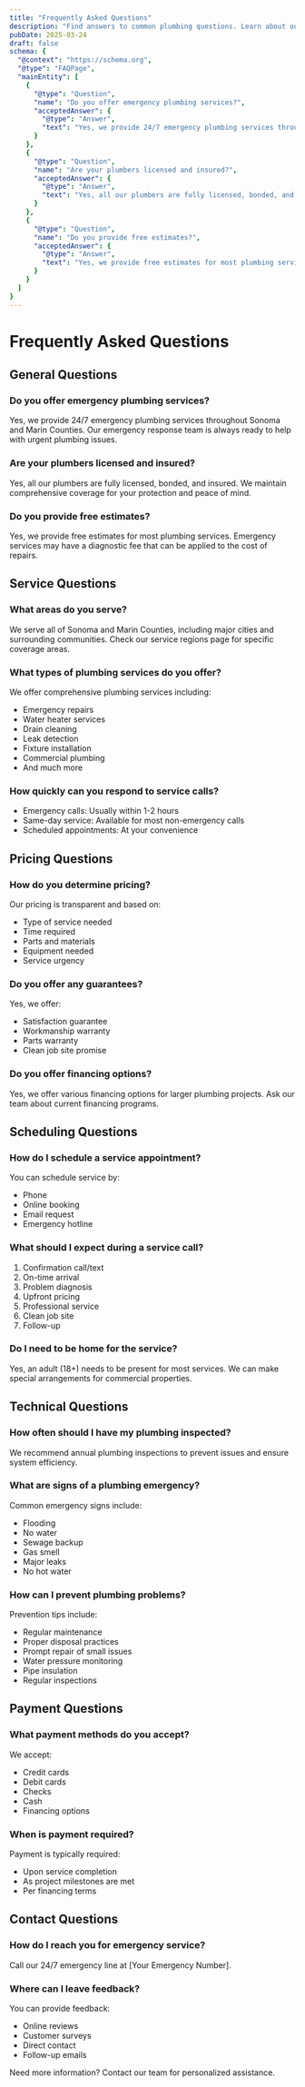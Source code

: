 ```yaml
---
title: "Frequently Asked Questions"
description: "Find answers to common plumbing questions. Learn about our services, pricing, and policies at GoFlow Plumbing."
pubDate: 2025-03-24
draft: false
schema: {
  "@context": "https://schema.org",
  "@type": "FAQPage",
  "mainEntity": [
    {
      "@type": "Question",
      "name": "Do you offer emergency plumbing services?",
      "acceptedAnswer": {
        "@type": "Answer",
        "text": "Yes, we provide 24/7 emergency plumbing services throughout Sonoma and Marin Counties."
      }
    },
    {
      "@type": "Question",
      "name": "Are your plumbers licensed and insured?",
      "acceptedAnswer": {
        "@type": "Answer",
        "text": "Yes, all our plumbers are fully licensed, bonded, and insured for your protection."
      }
    },
    {
      "@type": "Question",
      "name": "Do you provide free estimates?",
      "acceptedAnswer": {
        "@type": "Answer",
        "text": "Yes, we provide free estimates for most plumbing services. Emergency services may have a diagnostic fee."
      }
    }
  ]
}
---
```


# Frequently Asked Questions

## General Questions

### Do you offer emergency plumbing services?
Yes, we provide 24/7 emergency plumbing services throughout Sonoma and Marin Counties. Our emergency response team is always ready to help with urgent plumbing issues.

### Are your plumbers licensed and insured?
Yes, all our plumbers are fully licensed, bonded, and insured. We maintain comprehensive coverage for your protection and peace of mind.

### Do you provide free estimates?
Yes, we provide free estimates for most plumbing services. Emergency services may have a diagnostic fee that can be applied to the cost of repairs.

## Service Questions

### What areas do you serve?
We serve all of Sonoma and Marin Counties, including major cities and surrounding communities. Check our service regions page for specific coverage areas.

### What types of plumbing services do you offer?
We offer comprehensive plumbing services including:
- Emergency repairs
- Water heater services
- Drain cleaning
- Leak detection
- Fixture installation
- Commercial plumbing
- And much more

### How quickly can you respond to service calls?
- Emergency calls: Usually within 1-2 hours
- Same-day service: Available for most non-emergency calls
- Scheduled appointments: At your convenience

## Pricing Questions

### How do you determine pricing?
Our pricing is transparent and based on:
- Type of service needed
- Time required
- Parts and materials
- Equipment needed
- Service urgency

### Do you offer any guarantees?
Yes, we offer:
- Satisfaction guarantee
- Workmanship warranty
- Parts warranty
- Clean job site promise

### Do you offer financing options?
Yes, we offer various financing options for larger plumbing projects. Ask our team about current financing programs.

## Scheduling Questions

### How do I schedule a service appointment?
You can schedule service by:
- Phone
- Online booking
- Email request
- Emergency hotline

### What should I expect during a service call?
1. Confirmation call/text
2. On-time arrival
3. Problem diagnosis
4. Upfront pricing
5. Professional service
6. Clean job site
7. Follow-up

### Do I need to be home for the service?
Yes, an adult (18+) needs to be present for most services. We can make special arrangements for commercial properties.

## Technical Questions

### How often should I have my plumbing inspected?
We recommend annual plumbing inspections to prevent issues and ensure system efficiency.

### What are signs of a plumbing emergency?
Common emergency signs include:
- Flooding
- No water
- Sewage backup
- Gas smell
- Major leaks
- No hot water

### How can I prevent plumbing problems?
Prevention tips include:
- Regular maintenance
- Proper disposal practices
- Prompt repair of small issues
- Water pressure monitoring
- Pipe insulation
- Regular inspections

## Payment Questions

### What payment methods do you accept?
We accept:
- Credit cards
- Debit cards
- Checks
- Cash
- Financing options

### When is payment required?
Payment is typically required:
- Upon service completion
- As project milestones are met
- Per financing terms

## Contact Questions

### How do I reach you for emergency service?
Call our 24/7 emergency line at [Your Emergency Number].

### Where can I leave feedback?
You can provide feedback:
- Online reviews
- Customer surveys
- Direct contact
- Follow-up emails

Need more information? Contact our team for personalized assistance.

